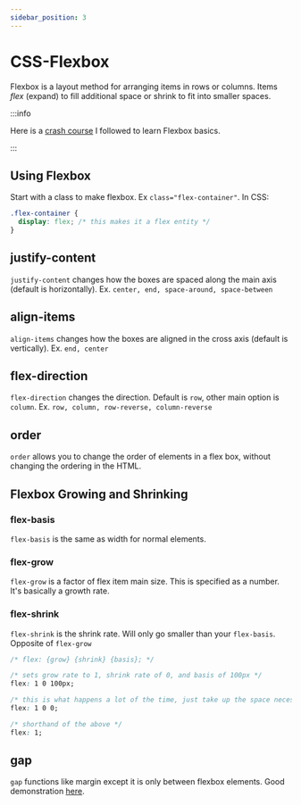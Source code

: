 ```yaml
---
sidebar_position: 3
---
```


# CSS-Flexbox

Flexbox is a layout method for arranging items in rows or columns. Items _flex_ (expand) to fill additional space or shrink to fit into smaller spaces.

:::info

Here is a [crash course](https://www.youtube.com/watch?v=3YW65K6LcIA) I followed to learn Flexbox basics.

:::

## Using Flexbox

Start with a class to make flexbox. Ex `class="flex-container"`. In CSS:

```css
.flex-container {
  display: flex; /* this makes it a flex entity */
}
```

## justify-content

`justify-content` changes how the boxes are spaced along the main axis (default is horizontally). Ex. `center, end, space-around, space-between`

## align-items

`align-items` changes how the boxes are aligned in the cross axis (default is vertically). Ex. `end, center`

## flex-direction

`flex-direction` changes the direction. Default is `row`, other main option is `column`. Ex. `row, column, row-reverse, column-reverse`

## order

`order` allows you to change the order of elements in a flex box, without changing the ordering in the HTML.

## Flexbox Growing and Shrinking

### flex-basis

`flex-basis` is the same as width for normal elements.

### flex-grow

`flex-grow` is a factor of flex item main size. This is specified as a number. It's basically a growth rate.

### flex-shrink

`flex-shrink` is the shrink rate. Will only go smaller than your `flex-basis`. Opposite of `flex-grow`

```css
/* flex: {grow} {shrink} {basis}; */

/* sets grow rate to 1, shrink rate of 0, and basis of 100px */
flex: 1 0 100px;

/* this is what happens a lot of the time, just take up the space necessary */
flex: 1 0 0;

/* shorthand of the above */
flex: 1;
```

## gap

`gap` functions like margin except it is only between flexbox elements. Good demonstration [here](https://coryrylan.com/blog/css-gap-space-with-flexbox).
